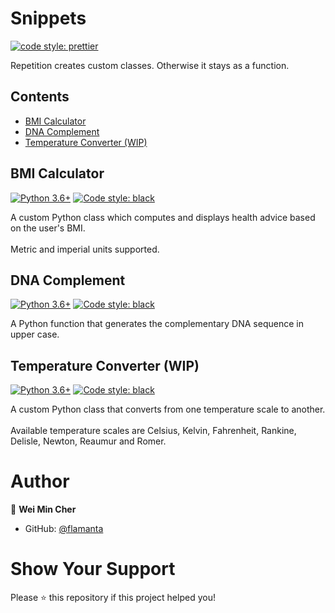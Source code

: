 # Snippets <!-- omit in toc -->

[![code style: prettier](https://img.shields.io/badge/code_style-prettier-ff69b4.svg)](https://github.com/prettier/prettier)

Repetition creates custom classes. Otherwise it stays as a function.

## Contents <!-- omit in toc -->

- [BMI Calculator](#bmi-calculator)
- [DNA Complement](#dna-complement)
- [Temperature Converter (WIP)](#temperature-converter-wip)

## BMI Calculator

[![Python 3.6+](https://img.shields.io/badge/python-3.6+-blue)](https://shields.io/) [![Code style: black](https://img.shields.io/badge/code%20style-black-000000.svg)](https://github.com/psf/black)

A custom Python class which computes and displays health advice based on the user's BMI.<br><br>
Metric and imperial units supported.

## DNA Complement

[![Python 3.6+](https://img.shields.io/badge/python-3.6+-blue)](https://shields.io/) [![Code style: black](https://img.shields.io/badge/code%20style-black-000000.svg)](https://github.com/psf/black)

A Python function that generates the complementary DNA sequence in upper case.

## Temperature Converter (WIP)

[![Python 3.6+](https://img.shields.io/badge/python-3.6+-blue)](https://shields.io/) [![Code style: black](https://img.shields.io/badge/code%20style-black-000000.svg)](https://github.com/psf/black)

A custom Python class that converts from one temperature scale to another.<br><br>
Available temperature scales are Celsius, Kelvin, Fahrenheit, Rankine, Delisle, Newton, Reaumur and Romer.

# Author <!-- omit in toc -->

👤 **Wei Min Cher**

- GitHub: [@flamanta](https://github.com/flamanta)

# Show Your Support <!-- omit in toc -->

Please ⭐ this repository if this project helped you!

